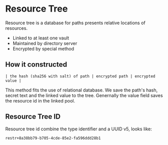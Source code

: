# Resource Tree
Resource tree is a database for paths presents relative locations of resources.

- Linked to at least one vault
- Maintained by directory server
- Encrypted by special method

## How it constructed
````
| the hash (sha256 with salt) of path | encrypted path | encrypted value |
````
This method fits the use of relational database. We save the path's hash, secret text and the linked value to the tree. Genernally the value field saves the resource id in the linked pool.

## Resource Tree ID
Resource tree id combine the type identifier and a UUID v5, looks like:
````
restr+8a38bb79-b705-4cde-85e2-fa596ddd28b1
````
